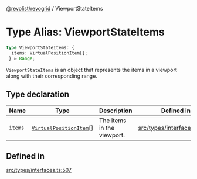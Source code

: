 [@revolist/revogrid](README.md) / ViewportStateItems

# Type Alias: ViewportStateItems

```ts
type ViewportStateItems: {
  items: VirtualPositionItem[];
 } & Range;
```

`ViewportStateItems` is an object that represents the items in a viewport
along with their corresponding range.

## Type declaration

| Name | Type | Description | Defined in |
| ------ | ------ | ------ | ------ |
| `items` | [`VirtualPositionItem`](Interface.VirtualPositionItem.md)[] | The items in the viewport. | [src/types/interfaces.ts:511](https://github.com/revolist/revogrid/blob/ad41fd58f9a9de46c1cfbe02ca82c22180ee685c/src/types/interfaces.ts#L511) |

## Defined in

[src/types/interfaces.ts:507](https://github.com/revolist/revogrid/blob/ad41fd58f9a9de46c1cfbe02ca82c22180ee685c/src/types/interfaces.ts#L507)
